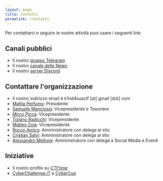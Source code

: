 ```yaml
---
layout: page
title: Contatti
permalink: /contatti
---
```


Per contattarci e seguire le nostre attività puoi usare i seguenti link:

## Canali pubblici
- Il nostro [gruppo Telegram](https://t.me/+pL-r9mhL7PI4ZTJk)
- Il nostro [canale delle News](https://t.me/k1nd4susCTF)
- Il nostro [server Discord](https://discord.gg/6GTSrewn8y)

## Contattare l'organizzazione
- Il nostro indirizzo email è k1nd4susctf [at] gmail [dot] com
 - [Mattia Perfumo](https://t.me/Perf21): Presidente
 - [Samuele Manclossi](https://t.me/s3m_mancl): Vicepresidente e Tesoriere
 - [Mirco Picca](https://t.me/Kribas): Vicepresidente
 - [Tiziano Radicchi](https://t.me/Tiz314): Vicepresidente
 - [Matteo Zoia](https://t.me/teozoia): Vicepresidente
 - [Rocco Amico](https://t.me/ohkuom): Amministratore con delega al sito
 - [Cristian Salvi](https://t.me/salv1ni): Amministratore con delega al sito
 - [Alessandro Mellone](https://t.me/melloc03): Amministratore con delega a Social Media e Eventi

## Iniziative
- Il nostro profilo su [CTFtime](https://ctftime.org/team/150337)
- <a href="https://cyberchallenge.it/">CyberChallenge.IT</a> e <a href="https://cybercup.it/">CyberCup</a> 